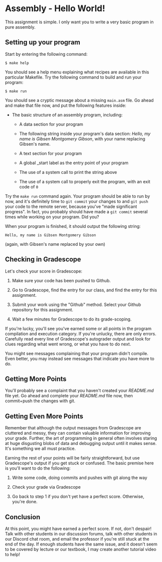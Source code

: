 
# Assembly - Hello World!

This assignment is simple. I only want you to write a very basic program in pure assembly.

## Setting up your program

Start by entering the following command:

```console
$ make help
```

You should see a help menu explaining what recipes are available in this particular Makefile. Try the following command to build and run your program:

```console
$ make run
```

You should see a cryptic message about a missing `main.asm` file. Go ahead and make that file now, and put the following features inside:

* The basic structure of an assembly program, including:

    * A data section for your program

    * The following string inside your program's data section: *Hello, my name is Gibsen Montgomery Gibson*, with your name replacing Gibsen's name.

    * A text section for your program

    * A global _start label as the entry point of your program

    * The use of a system call to print the string above

    * The use of a system call to properly exit the program, with an exit code of `0`

Try the `make run` command again. Your program should be able to run by now, and it's definitely time to `git commit` your changes to and `git push` your code to the remote server, because you've "made significant progress". In fact, you probably should have made a `git commit` several times while working on your program. Did you?

When your program is finished, it should output the following string:

```text
Hello, my name is Gibsen Montgomery Gibson
```

(again, with Gibsen's name replaced by your own)

## Checking in Gradescope

Let's check your score in Gradescope:

1. Make sure your code has been pushed to Github.

2. Go to Gradescope, find the entry for our class, and find the entry for this assignment.

3. Submit your work using the "Github" method. Select your Github repository for this assignment.

4. Wait a few minutes for Gradescope to do its grade-scoping.

If you're lucky, you'll see you've earned some or all points in the program compilation and execution category. If you're unlucky, there are only errors. Carefully read every line of Gradescope's autograder output and look for clues regarding what went wrong, or what you have to do next.

You might see messages complaining that your program didn't compile. Even better, you may instead see messages that indicate you have more to do.

## Getting More Points

You'll probably see a complaint that you haven't created your *README.md* file yet. Go ahead and complete your *README.md* file now, then commit+push the changes with git.

## Getting Even More Points

Remember that although the output messages from Gradescope are cluttered and messy, they can contain valuable information for improving your grade. Further, the art of programming in general often involves staring at huge disgusting blobs of data and debugging output until it makes sense. It's something we all must practice.

Earning the rest of your points will be fairly straightforward, but use Gradescope's output if you get stuck or confused. The basic premise here is you'll want to do the following:

1. Write some code, doing commits and pushes with git along the way

2. Check your grade via Gradescope

3. Go back to step 1 if you don't yet have a perfect score. Otherwise, you're done.

## Conclusion

At this point, you might have earned a perfect score. If not, don't despair! Talk with other students in our discussion forums, talk with other students in our Discord chat room, and email the professor if you're still stuck at the end of the day. If enough students have the same issue, and it doesn't seem to be covered by lecture or our textbook, I may create another tutorial video to help!





